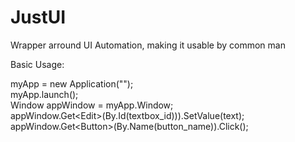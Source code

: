 JustUI
======

 Wrapper arround UI Automation, making it usable by common man


 Basic Usage:
 
 myApp = new Application("<location of application executable>");
 <br />
 myApp.launch();
 <br />
 Window appWindow = myApp.Window;
 <br />
 appWindow.Get&lt;Edit>(By.Id(textbox_id))).SetValue(text);
 <br />
 appWindow.Get&lt;Button>(By.Name(button_name)).Click();
